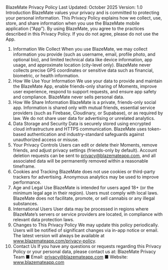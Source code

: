 BlazeMate Privacy Policy
Last Updated: October 2025
Version: 1.0
Introduction
BlazeMate values your privacy and is committed to protecting your personal information. This Privacy
Policy explains how we collect, use, store, and share information when you use the BlazeMate mobile
application (“App”). By using BlazeMate, you agree to the practices described in this Privacy Policy. If
you do not agree, please do not use the App.
1. Information We Collect
When you use BlazeMate, we may collect information you provide (such as username, email, profile
photo, and optional bio), and limited technical data like device information, app usage, and approximate
location (city-level only). BlazeMate never collects precise GPS coordinates or sensitive data such as
financial, biometric, or health information.
2. How We Use Your Information
We use your data to provide and maintain the BlazeMate App, enable friends-only sharing of Moments,
improve user experience, respond to support requests, and ensure app safety and compliance.
BlazeMate never sells personal data.
3. How We Share Information
BlazeMate is a private, friends-only social app. Information is shared only with mutual friends, essential
service providers (such as Firebase, Cloudinary, or Supabase), or as required by law. We do not share
user data for advertising or unrelated analytics.
4. Data Storage and Security
Data is securely stored using encrypted cloud infrastructure and HTTPS communication. BlazeMate
uses token-based authentication and industry-standard safeguards against unauthorized access or
misuse.
5. Your Privacy Controls
Users can edit or delete their Moments, remove friends, and adjust privacy settings (friends-only by
default). Account deletion requests can be sent to privacy@blazemateapp.com, and all associated data
will be permanently removed within a reasonable timeframe.
6. Cookies and Tracking
BlazeMate does not use cookies or third-party trackers for advertising. Anonymous analytics may be
used to improve performance.
7. Age and Legal Use
BlazeMate is intended for users aged 18+ (or the minimum legal age in their region). Users must
comply with local laws. BlazeMate does not facilitate, promote, or sell cannabis or any illegal
substances.
8. International Users
User data may be processed in regions where BlazeMate’s servers or service providers are located, in
compliance with relevant data protection laws.
9. Changes to This Privacy Policy
We may update this policy periodically. Users will be notified of significant changes via in-app notice or
email. The latest version will always be available at www.blazemateapp.com/privacy-policy.
10. Contact Us
If you have any questions or requests regarding this Privacy Policy or your personal data, please
contact us at:
BlazeMate Privacy Team
■ Email: privacy@blazemateapp.com
■ Website: www.blazemateapp.com
